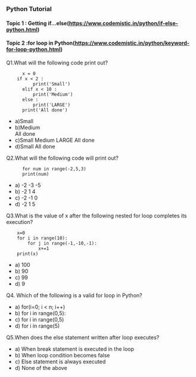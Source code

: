 ### Python Tutorial 
#### Topic 1 : Getting if...else(https://www.codemistic.in/python/if-else-python.html)
#### Topic 2 :for loop in Python(https://www.codemistic.in/python/keyword-for-loop-python.html)

Q1.What will the following code print out?

          x = 0
	    if x < 2 :
              print('Small')
          elif x < 10 :
              print('Medium')
          else :
              print('LARGE')
          print('All done')

- a)Small
- b)Medium                                                                                                               
    All done 
- c)Small 
    Medium
    LARGE
    All done
- d)Small
    All done



Q2.What will the following code will print out?

          for num in range(-2,5,3)
          print(num)
     
- a) -2  -3  -5
- b) -2   1   4
- c) -2  -1   0
- d) -2   1   5

Q3.What is the value of x after the following nested for loop completes its execution? 

        x=0
        for i in range(10):
            for j in range(-1,-10,-1):
                x+=1    
        print(x)
     
- a) 100
- b) 90
- c) 99
- d) 9

Q4. Which of the following is a valid for loop in Python?

- a) for(i=0; i < n; i++)
- b) for i in range(0,5):
- c) for i in range(0,5)
- d) for i in range(5)

Q5.When does the else statement written after loop executes?

- a) When break statement is executed in the loop
- b) When loop condition becomes false
- c) Else statement is always executed
- d) None of the above  

